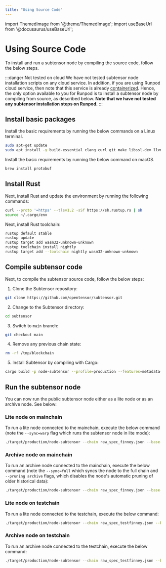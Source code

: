 ```yaml
---
title: "Using Source Code"
---
```

import ThemedImage from '@theme/ThemedImage';
import useBaseUrl from '@docusaurus/useBaseUrl';

# Using Source Code

To install and run a subtensor node by compiling the source code, follow the below steps.

:::danger Not tested on cloud 
We have not tested subtensor node installation scripts on any cloud service. In addition, if you are using Runpod cloud service, then note that this service is already [containerized](https://docs.runpod.io/pods/overview). Hence, the only option available to you for Runpod is to install a subtensor node by compiling from source, as described below. **Note that we have not tested any subtensor installation steps on Runpod.** 
:::

## Install basic packages

Install the basic requirements by running the below commands on a Linux terminal.

```bash title="Linux"
sudo apt-get update 
sudo apt install -y build-essential clang curl git make libssl-dev llvm libudev-dev protobuf-compiler
```

Install the basic requirements by running the below command on macOS.

```bash title="macOS"
brew install protobuf
```

## Install Rust

Next, install Rust and update the environment by running the following commands:

```bash
curl --proto '=https' --tlsv1.2 -sSf https://sh.rustup.rs | sh
source ~/.cargo/env
```

Next, install Rust toolchain:

```bash
rustup default stable
rustup update
rustup target add wasm32-unknown-unknown
rustup toolchain install nightly
rustup target add --toolchain nightly wasm32-unknown-unknown
```

## Compile subtensor code 

Next, to compile the subtensor source code, follow the below steps:

1. Clone the Subtensor repository:

```bash
git clone https://github.com/opentensor/subtensor.git
```
2. Change to the Subtensor directory:

```bash
cd subtensor
```

3. Switch to `main` branch:

```bash
git checkout main
```

4. Remove any previous chain state:

```bash
rm -rf /tmp/blockchain 
```

5. Install Subtensor by compiling with Cargo:

```bash
cargo build -p node-subtensor --profile=production --features=metadata-hash
```

## Run the subtensor node

You can now run the public subtensor node either as a lite node or as an archive node. See below:

### Lite node on mainchain 

To run a lite node connected to the mainchain, execute the below command (note the `--sync=warp` flag which runs the subtensor node in lite mode):

```bash title="With --sync=warp setting, for lite node"
./target/production/node-subtensor --chain raw_spec_finney.json --base-path /tmp/blockchain --sync=warp --port 30333 --max-runtime-instances 32 --rpc-max-response-size 2048 --rpc-cors all --rpc-port 9944 --bootnodes /dns/bootnode.finney.chain.opentensor.ai/tcp/30333/ws/p2p/12D3KooWRwbMb85RWnT8DSXSYMWQtuDwh4LJzndoRrTDotTR5gDC --no-mdns --in-peers 8000 --out-peers 8000 --prometheus-external --rpc-external
``` 

### Archive node on mainchain

To run an archive node connected to the mainchain, execute the below command (note the `--sync=full` which syncs the node to the full chain and `--pruning archive` flags, which disables the node's automatic pruning of older historical data):

```bash title="With --sync=full and --pruning archive setting, for archive node"
./target/production/node-subtensor --chain raw_spec_finney.json --base-path /tmp/blockchain --sync=full --pruning archive --port 30333 --max-runtime-instances 32 --rpc-max-response-size 2048 --rpc-cors all --rpc-port 9944 --bootnodes /dns/bootnode.finney.chain.opentensor.ai/tcp/30333/ws/p2p/12D3KooWRwbMb85RWnT8DSXSYMWQtuDwh4LJzndoRrTDotTR5gDC --no-mdns --in-peers 8000 --out-peers 8000 --prometheus-external --rpc-external
``` 

### Lite node on testchain 

To run a lite node connected to the testchain, execute the below command:

```bash title="With bootnodes set to testnet and --sync=warp setting, for lite node."
./target/production/node-subtensor --chain raw_spec_testfinney.json --base-path /tmp/blockchain --sync=warp --port 30333 --max-runtime-instances 32 --rpc-max-response-size 2048 --rpc-cors all --rpc-port 9944 --bootnodes /dns/bootnode.test.finney.opentensor.ai/tcp/30333/p2p/12D3KooWPM4mLcKJGtyVtkggqdG84zWrd7Rij6PGQDoijh1X86Vr --no-mdns --in-peers 8000 --out-peers 8000 --prometheus-external --rpc-external
``` 

### Archive node on testchain

To run an archive node connected to the testchain, execute the below command:

```bash title="With bootnodes set to testnet and --sync=full and --pruning archive setting, for archive node"
./target/production/node-subtensor --chain raw_spec_testfinney.json --base-path /tmp/blockchain --sync=full --pruning archive --port 30333 --max-runtime-instances 32 --rpc-max-response-size 2048 --rpc-cors all --rpc-port 9944 --bootnodes /dns/bootnode.test.finney.opentensor.ai/tcp/30333/p2p/12D3KooWPM4mLcKJGtyVtkggqdG84zWrd7Rij6PGQDoijh1X86Vr --no-mdns --in-peers 8000 --out-peers 8000 --prometheus-external --rpc-external
``` 
